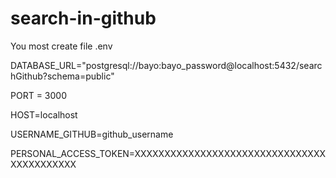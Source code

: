 # search-in-github
You most create file .env

DATABASE_URL="postgresql://bayo:bayo_password@localhost:5432/searchGithub?schema=public"

PORT = 3000

HOST=localhost

USERNAME_GITHUB=github_username

PERSONAL_ACCESS_TOKEN=XXXXXXXXXXXXXXXXXXXXXXXXXXXXXXXXXXXXXXXXXXX
